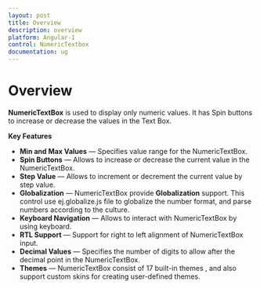 ```yaml
---
layout: post
title: Overview
description: overview
platform: Angular-1
control: NumericTextbox
documentation: ug
---
```


# Overview

**NumericTextBox** is used to display only numeric values. It has Spin buttons to increase or decrease the values in the Text Box. 

**Key Features**

* **Min and Max Values** — Specifies value range for the NumericTextBox.
* **Spin Buttons** — Allows to increase or decrease the current value in the NumericTextBox.
* **Step Value** — Allows to increment or decrement the current value by step value.
* **Globalization** — NumericTextBox provide **Globalization** support. This control use ej.globalize.js file to globalize the number format, and parse numbers according to the culture.
* **Keyboard Navigation** — Allows to interact with NumericTextBox by using keyboard.
* **RTL Support** — Support for right to left alignment of NumericTextBox input.
* **Decimal Values** — Specifies the number of digits to allow after the decimal point in the NumericTextBox.
* **Themes** — NumericTextBox consist of 17 built-in themes , and also support custom skins for creating user-defined themes.

